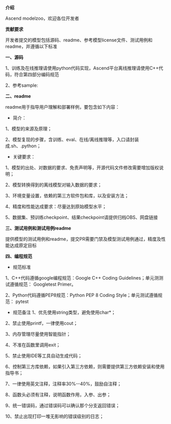  **介绍** 

Ascend modelzoo，欢迎各位开发者

 **贡献要求** 

开发者提交的模型包括源码、readme、参考模型license文件、测试用例和readme，并遵循以下标准

 **一、源码** 

1、训练及在线推理请使用python代码实现，Ascend平台离线推理请使用C++代码，符合第四部分编码规范

2、参考sample:

 **二、readme** 

readme用于指导用户理解和部署样例，要包含如下内容：

- 简介：

1、模型的来源及原理；

2、模型复现的步骤，含训练、eval、在线/离线推理等，入口请封装成.sh、.python；

- 关键要求：

1、模型的出处、对数据的要求、免责声明等，开源代码文件修改需要增加版权说明；

2、模型转换得到的离线模型对输入数据的要求；

3、环境变量设置，依赖的第三方软件包和库，以及安装方法；

4、精度和性能达成要求：尽量达到原始模型水平；

5、数据集、预训练checkpoint、结果checkpoint请提供归档OBS、网盘链接

 **三、测试用例和测试用例readme** 

提供模型的测试用例和readme，提交PR需要门禁及模型测试用例通过，精度及性能达成原定目标

 **四、编程规范** 

- 规范标准

1、C++代码遵循google编程规范：Google C++ Coding Guidelines；单元测测试遵循规范： Googletest Primer。

2、Python代码遵循PEP8规范：Python PEP 8 Coding Style；单元测试遵循规范： pytest

- 规范备注
1、优先使用string类型，避免使用char*；

2、禁止使用printf，一律使用cout；

3、内存管理尽量使用智能指针；

4、不准在函数里调用exit；

5、禁止使用IDE等工具自动生成代码；

6、控制第三方库依赖，如果引入第三方依赖，则需要提供第三方依赖安装和使用指导书；

7、一律使用英文注释，注释率30%--40%，鼓励自注释；

8、函数头必须有注释，说明函数作用，入参、出参；

9、统一错误码，通过错误码可以确认那个分支返回错误；

10、禁止出现打印一堆无影响的错误级别的日志；